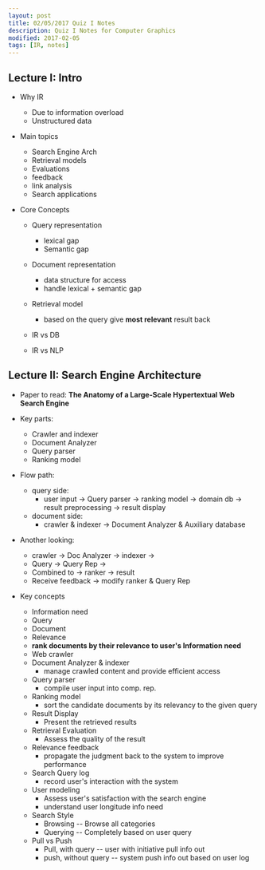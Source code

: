 ```yaml
---
layout: post
title: 02/05/2017 Quiz I Notes
description: Quiz I Notes for Computer Graphics
modified: 2017-02-05
tags: [IR, notes]
---
```


## Lecture I: Intro

* Why IR
    * Due to information overload
    * Unstructured data

* Main topics
    * Search Engine Arch
    * Retrieval models
    * Evaluations
    * feedback
    * link analysis
    * Search applications

* Core Concepts
  * Query representation
    * lexical gap
    * Semantic gap
  * Document representation
    * data structure for access
    * handle lexical + semantic gap
  * Retrieval model
    * based on the query give **most relevant** result back

  * IR vs DB
  * IR vs NLP


## Lecture II: Search Engine Architecture

* Paper to read: **The Anatomy of a Large-Scale Hypertextual Web Search Engine**

* Key parts:
  * Crawler and indexer
  * Document Analyzer
  * Query parser
  * Ranking model

* Flow path:
  * query side:
    * user input -> Query parser -> ranking model -> domain db -> result preprocessing -> result display
  * document side:
    * crawler & indexer -> Document Analyzer & Auxiliary database

* Another looking:
  * crawler -> Doc Analyzer -> indexer ->
  * Query -> Query Rep ->
  * Combined to -> ranker -> result
  * Receive feedback -> modify ranker & Query Rep

* Key concepts
  * Information need
  * Query
  * Document
  * Relevance
  * **rank documents by their relevance to user's Information need**
  * Web crawler
  * Document Analyzer & indexer
      * manage crawled content and provide efficient access
  * Query parser
      * compile user input into comp. rep.
  * Ranking model
      * sort the candidate documents by its relevancy to the given query
  * Result Display
      * Present the retrieved results
  * Retrieval Evaluation
      * Assess the quality of the result
  * Relevance feedback
      * propagate the judgment back to the system to improve performance
  * Search Query log
      * record user's interaction with the system
  * User modeling
      * Assess user's satisfaction with the search engine
      * understand user longitude info need
  * Search Style
      * Browsing -- Browse all categories
      * Querying -- Completely based on user query
  * Pull vs Push
      * Pull, with query -- user with initiative pull info out
      * push, without query -- system push info out based on user log
